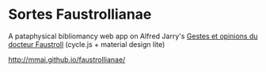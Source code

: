 # Sortes Faustrollianae
A pataphysical bibliomancy web app on Alfred Jarry's [Gestes et opinions du docteur Faustroll](https://fr.wikisource.org/wiki/Gestes_et_opinions_du_docteur_Faustroll) (cycle.js + material design lite)

http://mmai.github.io/faustrollianae/


